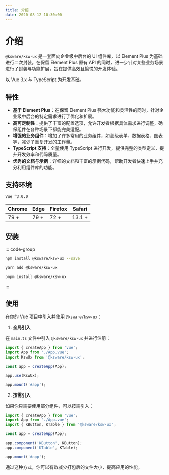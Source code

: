 ```yaml
---
title: 介绍
date: 2020-08-12 10:30:00
---
```


# 介绍

`@ksware/ksw-ux` 是一套面向企业级中后台的 UI 组件库，以 Element Plus 为基础进行二次封装。在保留 Element Plus 原有 API 的同时，进一步针对某些业务场景进行了封装与功能扩展，旨在提供高效且愉悦的开发体验。

以 Vue 3.x 与 TypeScript 为开发基础。

## 特性

- **基于 Element Plus**：在保留 Element Plus 强大功能和灵活性的同时，针对企业级中后台的特定需求进行了优化和扩展。
- **高可定制性**：提供了丰富的配置选项，允许开发者根据具体需求进行调整，确保组件在各种场景下都能完美适配。
- **增强的业务组件**：增加了许多常用的业务组件，如高级表单、数据表格、图表等，减少了重复开发的工作量。
- **TypeScript 支持**：全量使用 TypeScript 进行开发，提供完整的类型定义，提升开发效率和代码质量。
- **优秀的文档与示例**：详细的文档和丰富的示例代码，帮助开发者快速上手并充分利用组件库的功能。

## 支持环境

`Vue ^3.0.0`

| Chrome | Edge | Firefox | Safari |
| ------ | ---- | ------- | ------ |
| 79 +   | 79 + | 72 +    | 13.1 + |

## 安装

::: code-group

```sh [npm]
npm install @ksware/ksw-ux --save
```

```sh [yarn]
yarn add @ksware/ksw-ux
```

```sh [pnpm]
pnpm install @ksware/ksw-ux
```

:::

## 使用

在你的 Vue 项目中引入并使用 `@ksware/ksw-ux`：

1. **全局引入**

在 `main.ts` 文件中引入 `@ksware/ksw-ux` 并进行注册：

```typescript
import { createApp } from 'vue';
import App from './App.vue';
import KswUx from '@ksware/ksw-ux';

const app = createApp(App);

app.use(KswUx);

app.mount('#app');
```

2. **按需引入**

如果你只需要使用部分组件，可以按需引入：

```typescript
import { createApp } from 'vue';
import App from './App.vue';
import { KButton, KTable } from '@ksware/ksw-ux';

const app = createApp(App);

app.component('KButton', KButton);
app.component('KTable', KTable);

app.mount('#app');
```

通过这种方式，你可以有效减少打包后的文件大小，提高应用的性能。
